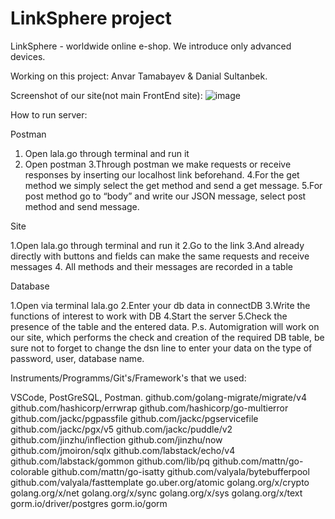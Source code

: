 # LinkSphere project
LinkSphere - worldwide online e-shop. We introduce only advanced devices.

Working on this project: Anvar Tamabayev & Danial Sultanbek.

Screenshot of our site(not main FrontEnd site):
![image](https://github.com/user-attachments/assets/4e8b3fd8-cd79-4e50-a6f1-fdee0dd42cae)


How to run server:

Postman

1. Open lala.go through terminal and run it
2. Open postman
3.Through postman we make requests or receive responses by inserting our localhost link beforehand.
4.For the get method we simply select the get method and send a get message.
5.For post method go to “body” and write our JSON message, select post method and send message.

Site

1.Open lala.go through terminal and run it
2.Go to the link
3.And already directly with buttons and fields can make the same requests and receive messages
4. All methods and their messages are recorded in a table

Database

1.Open via terminal lala.go
2.Enter your db data in connectDB
3.Write the functions of interest to work with DB
4.Start the server
5.Check the presence of the table and the entered data.
P.s. Automigration will work on our site, which performs the check and creation of the required DB table, be sure not to forget to change the dsn line to enter your data on the type of password, user, database name.

Instruments/Programms/Git's/Framework's that we used: 

VSCode, PostGreSQL, Postman. 
github.com/golang-migrate/migrate/v4
github.com/hashicorp/errwrap
github.com/hashicorp/go-multierror
github.com/jackc/pgpassfile
github.com/jackc/pgservicefile
github.com/jackc/pgx/v5
github.com/jackc/puddle/v2
github.com/jinzhu/inflection
github.com/jinzhu/now
github.com/jmoiron/sqlx
github.com/labstack/echo/v4
github.com/labstack/gommon
github.com/lib/pq
github.com/mattn/go-colorable
github.com/mattn/go-isatty
github.com/valyala/bytebufferpool
github.com/valyala/fasttemplate
go.uber.org/atomic
golang.org/x/crypto
golang.org/x/net
golang.org/x/sync
golang.org/x/sys
golang.org/x/text
gorm.io/driver/postgres
gorm.io/gorm 
